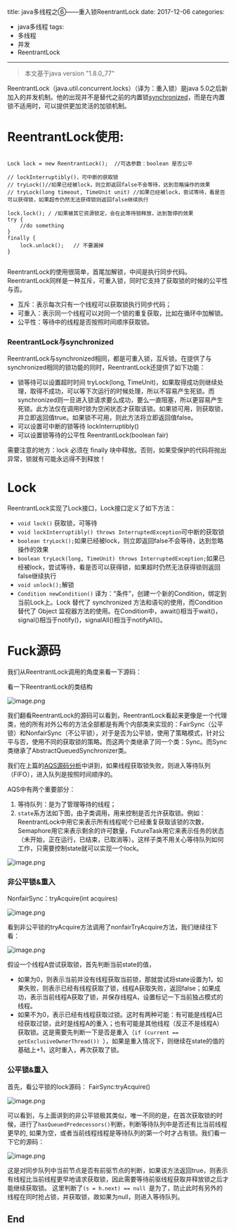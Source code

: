 title: java多线程之⑥——重入锁ReentrantLock
date: 2017-12-06
categories:
  - java多线程
tags:
  - 多线程
  - 并发
  - ReentrantLock
  
---
>本文基于java version "1.8.0_77"

ReentrantLock（java.util.concurrent.locks）（译为：重入锁）是java 5.0之后新加入的并发机制。他的出现并不是替代之前的内置锁[synchronized](http://www.jianshu.com/p/81e6f64c0fec)，而是在内置锁不适用时，可以提供更加灵活的加锁机制。

# ReentrantLock使用:

```

Lock lock = new ReentrantLock();  //可选参数：boolean 是否公平

// lockInterruptibly()，可中断的获取锁
// tryLock()//如果已经被lock，则立即返回false不会等待，达到忽略操作的效果   
// tryLock(long timeout, TimeUnit unit) //如果已经被lock，尝试等待，看是否可以获得锁，如果超市仍然无法获得锁则返回false继续执行  

lock.lock(); / /如果被其它资源锁定，会在此等待锁释放，达到暂停的效果  
try {   
    //do something
}  
finally {  
    lock.unlock();   // 不要漏掉
}  


```

ReentrantLock的使用很简单，首尾加解锁，中间是执行同步代码。ReentrantLock同样是一种互斥，可重入锁，同时它支持了获取锁的时候的公平性与否。
* 互斥：表示每次只有一个线程可以获取锁执行同步代码；
* 可重入：表示同一个线程可以对同一个锁的重复获取，比如在循环中加解锁。
* 公平性：等待中的线程是否按照时间顺序获取锁。


### ReentrantLock与synchronized

ReentrantLock与synchronized相同，都是可重入锁，互斥锁。在提供了与synchronized相同的锁功能的同时，ReentrantLock还提供了如下功能：
* 锁等待可以设置超时时间 tryLock(long, TimeUnit)，如果取得成功则继续处理，取得不成功，可以等下次运行的时候处理，所以不容易产生死锁。而synchronized则一旦进入锁请求要么成功，要么一直阻塞，所以更容易产生死锁。此方法仅在调用时锁为空闲状态才获取该锁。如果锁可用，则获取锁，并立即返回值true。如果锁不可用，则此方法将立即返回值false。
* 可以设置可中断的锁等待 lockInterruptibly()
* 可以设置锁等待的公平性  ReentrantLock(boolean fair)

需要注意的地方：lock 必须在 finally 块中释放。否则，如果受保护的代码将抛出异常，锁就有可能永远得不到释放！

# Lock

ReentrantLock实现了Lock接口，Lock接口定义了如下方法：

* ```void lock()```  获取锁，可等待
* ```void lockInterruptibly() throws InterruptedException```可中断的获取锁
* ```boolean tryLock();```如果已经被lock，则立即返回false不会等待，达到忽略操作的效果  
* ```boolean tryLock(long, TimeUnit) throws InterruptedException;```如果已经被lock，尝试等待，看是否可以获得锁，如果超时仍然无法获得锁则返回false继续执行  
* ```void unlock();```解锁
* ```Condition newCondition()``` 译为：“条件”，创建一个新的Condition，绑定到当前Lock上。Lock 替代了 synchronized 方法和语句的使用，而Condition 替代了 Object 监视器方法的使用。在Condition中，await()相当于wait()，signal()相当于notify()，signalAll()相当于notifyAll()。

# Fuck源码

我们从ReentrantLock调用的角度来看一下源码：

看一下ReentrantLock的类结构

![image.png](http://upload-images.jianshu.io/upload_images/1583231-98c45b580455f88a.png?imageMogr2/auto-orient/strip%7CimageView2/2/w/800)

我们翻看ReentrantLock的源码可以看到，ReentrantLock看起来更像是一个代理类，他的所有对外公布的方法全部都是有两个内部类来实现的：FairSync（公平锁）和NonfairSync（不公平锁），对于是否为公平锁，使用了策略模式，针对公平与否，使用不同的获取锁的策略。而这两个类继承了同一个类：Sync。而Sync类继承了AbstractQueuedSynchronizer类。

我们在上篇的[AQS源码分析](http://www.jianshu.com/p/4a6d4ed88b1d)中讲到，如果线程获取锁失败，则进入等待队列（FIFO），进入队列是按照时间顺序的。

AQS中有两个重要部分：
1. 等待队列：是为了管理等待的线程；
2. `state`系方法如下图，由子类调用，用来控制是否允许获取锁。例如：ReentrantLock中用它来表示所有线程呢个已经重复获取该锁的次数，Semaphore用它来表示剩余的许可数量，FutureTask用它来表示任务的状态（未开始，正在运行，已结束，已取消等）。这样子类不用关心等待队列如何工作，只需要控制state就可以实现一个lock。

![image.png](http://upload-images.jianshu.io/upload_images/1583231-50c35ffd0db54cda.png?imageMogr2/auto-orient/strip%7CimageView2/2/w/800)

### 非公平锁&重入
NonfairSync：tryAcquire(int acquires)

![image.png](http://upload-images.jianshu.io/upload_images/1583231-0491f1d392f96d4d.png?imageMogr2/auto-orient/strip%7CimageView2/2/w/1240)

看到非公平锁的tryAcquire方法调用了nonfairTryAcquire方法，我们继续往下看：

![image.png](http://upload-images.jianshu.io/upload_images/1583231-ddd6b83657d988ac.png?imageMogr2/auto-orient/strip%7CimageView2/2/w/1240)

假设一个线程A尝试获取锁，首先判断当前state的值，
* 如果为0，则表示当前并没有线程获取当前锁，那就尝试将state设置为1，如果失败，则表示已经有线程获取了锁，线程A获取失败，返回false；如果成功，表示当前线程A获取了锁，并保存线程A，设置标记一下当前独占模式的线程。
* 如果不为0，表示已经有线程获取过锁。这时有两种可能：有可能是线程A已经获取过锁，此时是线程A的重入；也有可能是其他线程（反正不是线程A）获取锁。这是需要先判断一下是否是重入（`if (current == getExclusiveOwnerThread()) `），如果是重入情况下，则继续在state的值的基础上+1，这时重入，再次获取了锁。


### 公平锁&重入

首先，看公平锁的lock源码：
FairSync:tryAcquire()

![image.png](http://upload-images.jianshu.io/upload_images/1583231-0bd62f457e6eefd9.png?imageMogr2/auto-orient/strip%7CimageView2/2/w/800)

可以看到，与上面讲到的非公平锁极其类似，唯一不同的是，在首次获取锁的时候，进行了`hasQueuedPredecessors()`判断，判断等待队列中是否还有比当前线程更早的, 如果为空，或者当前线程线程是等待队列的第一个时才占有锁。我们看一下它的源码：

![image.png](http://upload-images.jianshu.io/upload_images/1583231-45029fff5d378f66.png?imageMogr2/auto-orient/strip%7CimageView2/2/w/800)

这是对同步队列中当前节点是否有前驱节点的判断，如果该方法返回true，则表示有线程比当前线程更早地请求获取锁，因此需要等待前驱线程获取并释放锁之后才能继续获取锁。
这里判断了`(s = h.next) == null `是为了，防止此时有另外的线程在同时抢占锁，并获取锁，故如果为null，则进入等待队列。

## End
